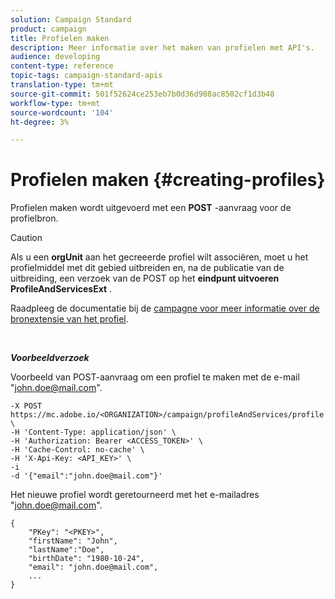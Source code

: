 ```yaml
---
solution: Campaign Standard
product: campaign
title: Profielen maken
description: Meer informatie over het maken van profielen met API's.
audience: developing
content-type: reference
topic-tags: campaign-standard-apis
translation-type: tm+mt
source-git-commit: 501f52624ce253eb7b0d36d908ac8502cf1d3b48
workflow-type: tm+mt
source-wordcount: '104'
ht-degree: 3%

---
```



# Profielen maken {#creating-profiles}

Profielen maken wordt uitgevoerd met een **POST** -aanvraag voor de profielbron.

>[!CAUTION]
>
>Als u een <b>orgUnit</b> aan het gecreeerde profiel wilt associëren, moet u het profielmiddel met dit gebied uitbreiden en, na de publicatie van de uitbreiding, een verzoek van de POST op het <b>eindpunt uitvoeren ProfileAndServicesExt</b> .
>
>Raadpleeg de documentatie bij de <a href="https://helpx.adobe.com/campaign/standard/administration/using/organizational-units.html#partitioning-profiles">campagne voor meer informatie over de bronextensie van het profiel</a>.

<br/>

***Voorbeeldverzoek***

Voorbeeld van POST-aanvraag om een profiel te maken met de e-mail &quot;john.doe@mail.com&quot;.

```
-X POST https://mc.adobe.io/<ORGANIZATION>/campaign/profileAndServices/profile \
-H 'Content-Type: application/json' \
-H 'Authorization: Bearer <ACCESS_TOKEN>' \
-H 'Cache-Control: no-cache' \
-H 'X-Api-Key: <API_KEY>' \
-i
-d '{"email":"john.doe@mail.com"}'
```

Het nieuwe profiel wordt geretourneerd met het e-mailadres &quot;john.doe@mail.com&quot;.

```
{
    "PKey": "<PKEY>",
    "firstName": "John",
    "lastName":"Doe",
    "birthDate": "1980-10-24",
    "email": "john.doe@mail.com",
    ...
}
```

